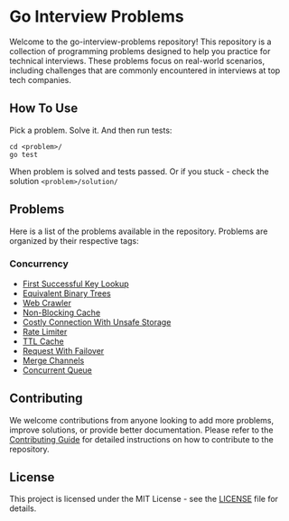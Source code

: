 # Go Interview Problems

Welcome to the go-interview-problems repository! This repository is a collection of programming problems designed to help you practice 
for technical interviews. These problems focus on real-world scenarios, including challenges that are commonly encountered in interviews at top tech companies.

## How To Use
Pick a problem. Solve it. And then run tests:
```
cd <problem>/
go test
```

When problem is solved and tests passed. Or if you stuck - check the solution `<problem>/solution/`

## Problems

Here is a list of the problems available in the repository. Problems are organized by their respective tags:

### Concurrency

* [First Successful Key Lookup](01-first-successful-key-lookup/) 
* [Equivalent Binary Trees](02-equivalent-binary-trees/)
* [Web Crawler](03-web-crawler/)
* [Non-Blocking Cache](04-non-blocking-cache/)
* [Costly Connection With Unsafe Storage](05-costly-connections-with-unsafe-storage/)
* [Rate Limiter](06-rate-limiter/)
* [TTL Cache](07-ttl-cache/)
* [Request With Failover](08-request-with-failover/)
* [Merge Channels](09-merge-channels/)
* [Concurrent Queue](10-concurrent-queue/)

## Contributing

We welcome contributions from anyone looking to add more problems, improve solutions, or provide better documentation. Please refer to 
the [Contributing Guide](CONTRIBUTING.md) for detailed instructions on how to contribute to the repository.

## License

This project is licensed under the MIT License - see the [LICENSE](LICENSE) file for details.

